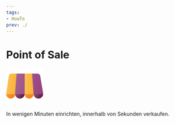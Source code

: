 ```yaml
---
tags:
- HowTo
prev: ./
---
```

# Point of Sale
![icons_odoo_point_of_sale](assets/icons_odoo_point_of_sale.png)

In wenigen Minuten einrichten, innerhalb von Sekunden verkaufen.
